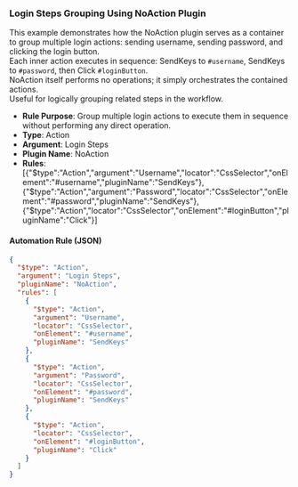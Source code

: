 ### Login Steps Grouping Using NoAction Plugin

This example demonstrates how the NoAction plugin serves as a container to group multiple login actions: sending username, sending password, and clicking the login button.  
Each inner action executes in sequence: SendKeys to `#username`, SendKeys to `#password`, then Click `#loginButton`.  
NoAction itself performs no operations; it simply orchestrates the contained actions.  
Useful for logically grouping related steps in the workflow.

- **Rule Purpose**: Group multiple login actions to execute them in sequence without performing any direct operation.  
- **Type**: Action  
- **Argument**: Login Steps  
- **Plugin Name**: NoAction  
- **Rules**: [{"$type":"Action","argument":"Username","locator":"CssSelector","onElement":"#username","pluginName":"SendKeys"},{"$type":"Action","argument":"Password","locator":"CssSelector","onElement":"#password","pluginName":"SendKeys"},{"$type":"Action","locator":"CssSelector","onElement":"#loginButton","pluginName":"Click"}]

#### Automation Rule (JSON)

```json
{
  "$type": "Action",
  "argument": "Login Steps",
  "pluginName": "NoAction",
  "rules": [
    {
      "$type": "Action",
      "argument": "Username",
      "locator": "CssSelector",
      "onElement": "#username",
      "pluginName": "SendKeys"
    },
    {
      "$type": "Action",
      "argument": "Password",
      "locator": "CssSelector",
      "onElement": "#password",
      "pluginName": "SendKeys"
    },
    {
      "$type": "Action",
      "locator": "CssSelector",
      "onElement": "#loginButton",
      "pluginName": "Click"
    }
  ]
}
```
